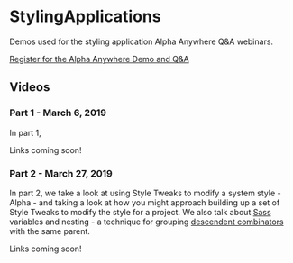 # StylingApplications

Demos used for the styling application Alpha Anywhere Q&amp;A webinars.

[Register for the Alpha Anywhere Demo and Q&A](https://www.alphasoftware.com/weekly-alpha-anywhere-overview-webinar)

## Videos

<style>A series webinars on styling applications in Alpha Anywhere</style>


### Part 1 - March 6, 2019

In part 1,


Links coming soon!

### Part 2 - March 27, 2019

In part 2, we take a look at using Style Tweaks to modify a system style - Alpha - and taking a look at how you might approach building up a set of Style Tweaks to modify the style for a project. We also talk about [Sass](https://sass-lang.com/) variables and nesting - a technique for grouping [descendent combinators](https://developer.mozilla.org/en-US/docs/Web/CSS/Descendant_combinator) with the same parent.

Links coming soon!
